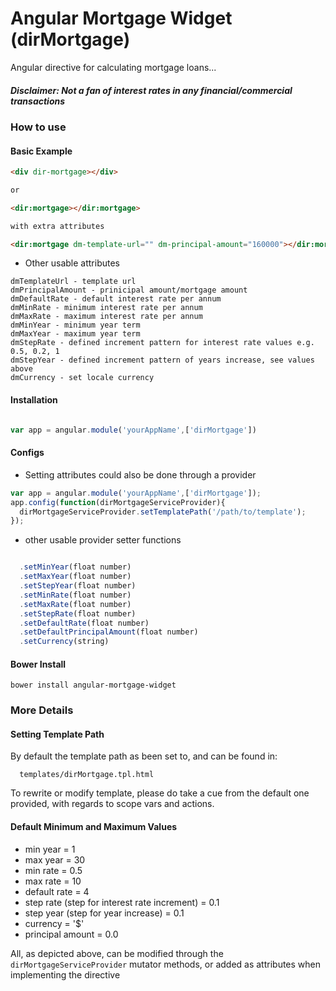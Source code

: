 # Angular Mortgage Widget (dirMortgage)
Angular directive for calculating mortgage loans...

##### Disclaimer: Not a fan of interest rates in any financial/commercial transactions

### How to use  

#### Basic Example

```html
<div dir-mortgage></div>

or

<dir:mortgage></dir:mortgage>

with extra attributes

<dir:mortgage dm-template-url="" dm-principal-amount="160000"></dir:mortgage>

```

- Other usable attributes

```
dmTemplateUrl - template url
dmPrincipalAmount - prinicipal amount/mortgage amount
dmDefaultRate - default interest rate per annum
dmMinRate - minimum interest rate per annum
dmMaxRate - maximum interest rate per annum
dmMinYear - minimum year term
dmMaxYear - maximum year term
dmStepRate - defined increment pattern for interest rate values e.g. 0.5, 0.2, 1
dmStepYear - defined increment pattern of years increase, see values above
dmCurrency - set locale currency

```

#### Installation

```javascript

var app = angular.module('yourAppName',['dirMortgage'])

```

#### Configs

- Setting attributes could also be done through a provider

```javascript
var app = angular.module('yourAppName',['dirMortgage']);
app.config(function(dirMortgageServiceProvider){
  dirMortgageServiceProvider.setTemplatePath('/path/to/template');
});

```
- other usable provider setter functions

```javascript

  .setMinYear(float number)
  .setMaxYear(float number)
  .setStepYear(float number)
  .setMinRate(float number)
  .setMaxRate(float number)
  .setStepRate(float number)
  .setDefaultRate(float number)
  .setDefaultPrincipalAmount(float number)
  .setCurrency(string)

```
#### Bower Install

```
bower install angular-mortgage-widget

```

### More Details

#### Setting Template Path

By default the template path as been set to, and can be found in:

```
  templates/dirMortgage.tpl.html

```

To rewrite or modify template, please do take a cue from the default one provided, 
with regards to scope vars and actions.

#### Default Minimum and Maximum Values

- min year = 1
- max year = 30
- min rate = 0.5
- max rate = 10
- default rate = 4
- step rate (step for interest rate increment) = 0.1
- step year (step for year increase) = 0.1
- currency = '$'
- principal amount = 0.0

All, as depicted above, can be modified through the ```dirMortgageServiceProvider``` mutator methods, or added as attributes when implementing the directive
